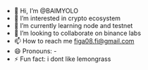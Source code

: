- 👋 Hi, I’m @BAIMYOLO
- 👀 I’m interested in crypto ecosystem
- 🌱 I’m currently learning node and testnet
- 💞️ I’m looking to collaborate on binance labs
- 📫 How to reach me figa08.fi@gmail.com
- 😄 Pronouns: -
- ⚡ Fun fact: i dont like lemongrass

<!---
BAIMYOLO/BAIMYOLO is a ✨ special ✨ repository because its `README.md` (this file) appears on your GitHub profile.
You can click the Preview link to take a look at your changes.
--->
